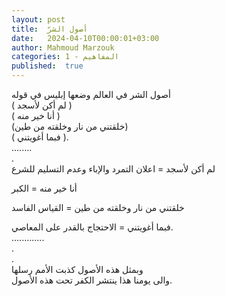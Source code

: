 ```yaml
---
layout: post
title:  أصول الشرّ
date:   2024-04-10T00:00:01+03:00
author: Mahmoud Marzouk
categories: 1 - المفاهيم
published:  true
---
```

أصول الشر في العالم وضعها إبليس في قوله\
( لم أكن لأسجد )\
( أنا خير منه )\
(خلقتني من نار وخلقته من طين)\
( فبما أغويتني ).\
\...\.....\
.\
لم أكن لأسجد = اعلان التمرد والإباء وعدم التسليم للشرع

أنا خير منه = الكبر

خلقتني من نار وخلقته من طين = القياس الفاسد

فبما أغويتني = الاحتجاج بالقدر على المعاصي.\
\...\...\...\....\
.\
.\
وبمثل هذه الأصول كذبت الأمم رسلها\
والى يومنا هذا ينتشر الكفر تحت هذه الأصول.
